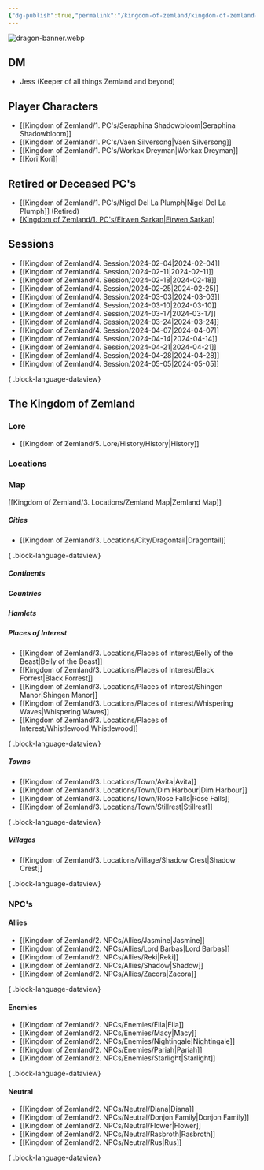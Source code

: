 ```yaml
---
{"dg-publish":true,"permalink":"/kingdom-of-zemland/kingdom-of-zemland-home-page/","tags":["gardenEntry"]}
---
```



![dragon-banner.webp](/img/user/Kingdom%20of%20Zemland/z_Attachments/dragon-banner.webp)

## DM

- Jess (Keeper of all things Zemland and beyond)

## Player Characters
- [[Kingdom of Zemland/1. PC's/Seraphina Shadowbloom\|Seraphina Shadowbloom]] 
- [[Kingdom of Zemland/1. PC's/Vaen Silversong\|Vaen Silversong]] 
- [[Kingdom of Zemland/1. PC's/Workax Dreyman\|Workax Dreyman]] 
- [[Kori\|Kori]] 

## Retired or Deceased PC's

- [[Kingdom of Zemland/1. PC's/Nigel Del La Plumph\|Nigel Del La Plumph]] (Retired)
- [[Kingdom of Zemland/1. PC's/Eirwen Sarkan\|Eirwen Sarkan]](retired)


## Sessions 

- [[Kingdom of Zemland/4. Session/2024-02-04\|2024-02-04]]
- [[Kingdom of Zemland/4. Session/2024-02-11\|2024-02-11]]
- [[Kingdom of Zemland/4. Session/2024-02-18\|2024-02-18]]
- [[Kingdom of Zemland/4. Session/2024-02-25\|2024-02-25]]
- [[Kingdom of Zemland/4. Session/2024-03-03\|2024-03-03]]
- [[Kingdom of Zemland/4. Session/2024-03-10\|2024-03-10]]
- [[Kingdom of Zemland/4. Session/2024-03-17\|2024-03-17]]
- [[Kingdom of Zemland/4. Session/2024-03-24\|2024-03-24]]
- [[Kingdom of Zemland/4. Session/2024-04-07\|2024-04-07]]
- [[Kingdom of Zemland/4. Session/2024-04-14\|2024-04-14]]
- [[Kingdom of Zemland/4. Session/2024-04-21\|2024-04-21]]
- [[Kingdom of Zemland/4. Session/2024-04-28\|2024-04-28]]
- [[Kingdom of Zemland/4. Session/2024-05-05\|2024-05-05]]

{ .block-language-dataview}

## The Kingdom of Zemland


### **Lore** 
 - [[Kingdom of Zemland/5. Lore/History/History\|History]] 

### **Locations** 

### Map

[[Kingdom of Zemland/3. Locations/Zemland Map\|Zemland Map]] 


##### Cities
- [[Kingdom of Zemland/3. Locations/City/Dragontail\|Dragontail]]

{ .block-language-dataview}


##### Continents 


##### Countries


##### Hamlets


##### Places of Interest
- [[Kingdom of Zemland/3. Locations/Places of Interest/Belly of the Beast\|Belly of the Beast]]
- [[Kingdom of Zemland/3. Locations/Places of Interest/Black Forrest\|Black Forrest]]
- [[Kingdom of Zemland/3. Locations/Places of Interest/Shingen Manor\|Shingen Manor]]
- [[Kingdom of Zemland/3. Locations/Places of Interest/Whispering Waves\|Whispering Waves]]
- [[Kingdom of Zemland/3. Locations/Places of Interest/Whistlewood\|Whistlewood]]

{ .block-language-dataview}


##### Towns
- [[Kingdom of Zemland/3. Locations/Town/Avita\|Avita]]
- [[Kingdom of Zemland/3. Locations/Town/Dim Harbour\|Dim Harbour]]
- [[Kingdom of Zemland/3. Locations/Town/Rose Falls\|Rose Falls]]
- [[Kingdom of Zemland/3. Locations/Town/Stillrest\|Stillrest]]

{ .block-language-dataview}


##### Villages
- [[Kingdom of Zemland/3. Locations/Village/Shadow Crest\|Shadow Crest]]

{ .block-language-dataview}


### **NPC's**

#### Allies
- [[Kingdom of Zemland/2. NPCs/Allies/Jasmine\|Jasmine]]
- [[Kingdom of Zemland/2. NPCs/Allies/Lord Barbas\|Lord Barbas]]
- [[Kingdom of Zemland/2. NPCs/Allies/Reki\|Reki]]
- [[Kingdom of Zemland/2. NPCs/Allies/Shadow\|Shadow]]
- [[Kingdom of Zemland/2. NPCs/Allies/Zacora\|Zacora]]

{ .block-language-dataview}

#### Enemies 
- [[Kingdom of Zemland/2. NPCs/Enemies/Ella\|Ella]]
- [[Kingdom of Zemland/2. NPCs/Enemies/Macy\|Macy]]
- [[Kingdom of Zemland/2. NPCs/Enemies/Nightingale\|Nightingale]]
- [[Kingdom of Zemland/2. NPCs/Enemies/Pariah\|Pariah]]
- [[Kingdom of Zemland/2. NPCs/Enemies/Starlight\|Starlight]]

{ .block-language-dataview}

#### Neutral
- [[Kingdom of Zemland/2. NPCs/Neutral/Diana\|Diana]]
- [[Kingdom of Zemland/2. NPCs/Neutral/Donjon Family\|Donjon Family]]
- [[Kingdom of Zemland/2. NPCs/Neutral/Flower\|Flower]]
- [[Kingdom of Zemland/2. NPCs/Neutral/Rasbroth\|Rasbroth]]
- [[Kingdom of Zemland/2. NPCs/Neutral/Rus\|Rus]]

{ .block-language-dataview}

